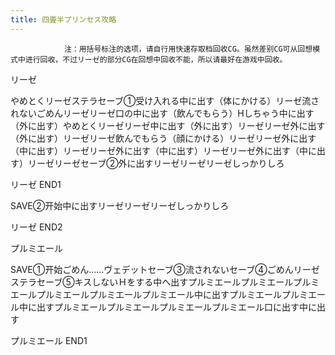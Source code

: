 ```yaml
---
title: 四畳半プリンセス攻略
---
```


                注：用括号标注的选项，请自行用快速存取档回收CG。虽然差别CG可从回想模式中进行回收，不过リーゼ的部分CG在回想中回收不能，所以请最好在游戏中回收。

リーゼ

やめとくリーゼステラセーブ①受け入れる中に出す（体にかける）リーゼ流されないごめんリーゼリーゼ口の中に出す（飲んでもらう）Hしちゃう中に出す（外に出す）やめとくリーゼリーゼ中に出す（外に出す）リーゼリーゼ外に出す（外に出す）リーゼリーゼ飲んでもらう（顔にかける）リーゼリーゼ外に出す（中に出す）リーゼリーゼ外に出す（中に出す）リーゼリーゼ外に出す（中に出す）リーゼリーゼセーブ②外に出すリーゼリーゼリーゼしっかりしろ

リーゼ END1

SAVE②开始中に出すリーゼリーゼリーゼしっかりしろ

リーゼ END2

プルミエール

SAVE①开始ごめん……ヴェデットセーブ③流されないセーブ④ごめんリーゼステラセーブ⑤キスしないＨをする中へ出すプルミエールプルミエールプルミエールプルミエールプルミエールプルミエール中に出すプルミエールプルミエール中に出すプルミエールプルミエールプルミエールプルミエール口に出す中に出す

プルミエール END1


              
